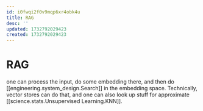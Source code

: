 ```yaml
---
id: i0fwqi2f0v9mqp6xr4obk4u
title: RAG
desc: ''
updated: 1732792029423
created: 1732792029423
---
```


# RAG

one can process the input, do some embedding there, and then do [[engineering.system_design.Search]] in the embedding space.
Technically, vector stores can do that, and one can also look up stuff for approximate
[[science.stats.Unsupervised Learning.KNN]].
